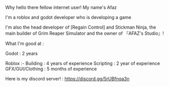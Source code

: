 Why hello there fellow internet user! My name's Afaz

I'm a roblox and godot developer who is developing a game

I'm also the head developer of [Regain Control] and Stickman Ninja, the main builder of Grim Reaper Simulator and the owner of 『AFAZ's Studio』!

What I'm good at :

Godot : 2 years

Roblox :-
Building : 4 years of experience
Scripting : 2 year of experience
GFX/GUI/Clothing : 5 months of experience

Here is my discord server! : https://discord.gg/5rUBfnqa3n
